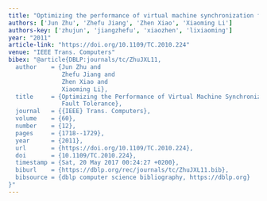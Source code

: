 ```yaml
---
title: "Optimizing the performance of virtual machine synchronization for fault tolerance"
authors: ['Jun Zhu', 'Zhefu Jiang', 'Zhen Xiao', 'Xiaoming Li']
authors-key: ['zhujun', 'jiangzhefu', 'xiaozhen', 'lixiaoming']
year: "2011"
article-link: "https://doi.org/10.1109/TC.2010.224"
venue: "IEEE Trans. Computers"
bibex: "@article{DBLP:journals/tc/ZhuJXL11,
  author    = {Jun Zhu and
               Zhefu Jiang and
               Zhen Xiao and
               Xiaoming Li},
  title     = {Optimizing the Performance of Virtual Machine Synchronization for
               Fault Tolerance},
  journal   = {{IEEE} Trans. Computers},
  volume    = {60},
  number    = {12},
  pages     = {1718--1729},
  year      = {2011},
  url       = {https://doi.org/10.1109/TC.2010.224},
  doi       = {10.1109/TC.2010.224},
  timestamp = {Sat, 20 May 2017 00:24:27 +0200},
  biburl    = {https://dblp.org/rec/journals/tc/ZhuJXL11.bib},
  bibsource = {dblp computer science bibliography, https://dblp.org}
}"
---
```

